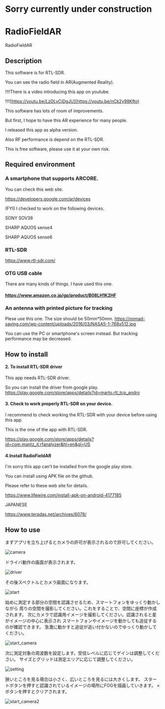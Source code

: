 # Sorry currently under construction 

# RadioFieldAR
RadioFieldAR


## Description

This software is for RTL-SDR.

You can see the radio field in AR(Augmented Reality).

!!!!There is a video introducing this app on youtube.

!!!![https://youtu.be/LzDLyCjDgJU](https://youtu.be/nCk2y98Kfto)

This software has lots of room of improvements.

But first, I hope to have this AR experience for many people.

I released this app as alpha version.

Also RF performance is depend on the RTL-SDR.

This is free software, please use it at your own risk.

## Required environment
### A smartphone that supports ARCORE.

You can check this web site.

https://developers.google.com/ar/devices

(FYI) I checked to work on the following devices.

SONY SOV38

SHARP AQUOS sense4

SHARP AQUOS sense6

### RTL-SDR

https://www.rtl-sdr.com/
  
### OTG USB cable

There are many kinds of things. I have used this one.
  
#### https://www.amazon.co.jp/gp/product/B08LH1K2HF

### An antenna with printed picture for tracking

Plese use this one. The size should be 50mm*50mm.
https://nomad-saving.com/wp-content/uploads/2016/03/NASA5-1-768x512.jpg

You can use the PC or smartphone's screen instead.
But tracking performance may be decreased.

## How to install

#### 2. To install RTL-SDR driver
This app needs RTL-SDR driver.

So you can install the driver from google play.
https://play.google.com/store/apps/details?id=marto.rtl_tcp_andro

#### 3. Check to work properly RTL-SDR on your device.

I recommend to check working the RTL-SDR with your device before using this app.

This is the one of the app with RTL-SDR.

https://play.google.com/store/apps/details?id=com.mantz_it.rfanalyzer&hl=en&gl=US

#### 4.Install RadioFieldAR
I'm sorry this app can't be installed from the google play store.

You can install using APK file on the github.

Please refer to these web site for details.

https://www.lifewire.com/install-apk-on-android-4177185

JAPANESE

https://www.teradas.net/archives/6078/

## How to use
まずアプリを立ち上げるとカメラの許可が表示されるので許可してください。

![camera](https://user-images.githubusercontent.com/83148498/204124012-45b7cf8f-7b43-4d71-851c-9e543337242a.png)

ドライバ動作の画面が表示されます。

![driver](https://user-images.githubusercontent.com/83148498/204124203-1a2f9386-4ad4-4996-ab41-611c94f1161e.png)

その後スペクトルとカメラ画面になります。

![start](https://user-images.githubusercontent.com/83148498/204124237-abbfe6e8-de32-450e-9446-b3bfa4bccc41.png)

始めに測定する部分の空間を認識させるため、スマートフォンをゆっくり動かしながら
周りの空間を撮影してください。これをすることで、空間に座標が作成されます。
次にカメラで認識用イメージを撮影してください。認識されると星がイメージの中心に表示され
スマートフォンやイメージを動かしても追従するのが確認できます。
急激に動かすと追従が追い付かないのでゆっくり動かしてください。

![start_camera](https://user-images.githubusercontent.com/83148498/204124305-82d17741-a274-453f-8280-bf6740bc7563.png)

次に測定対象の周波数を設定します。受信レベルに応じてゲインは調整してください。
サイズとグリッドは測定エリアに応じて調整してください。

![setting](https://user-images.githubusercontent.com/83148498/204124383-b47e04c9-7838-4e8f-ad4d-7126d164117c.png)


狭いところを見る場合は小さく、広いところを見るには大きくします。
スタートボタンを押すと認識されているイメージの場所にFOGを描画していきます。
×ボタンを押すとクリアされます。

![start_camera2](https://user-images.githubusercontent.com/83148498/204124347-2654d4c4-808a-40e6-bc46-769b88ca7254.png)







